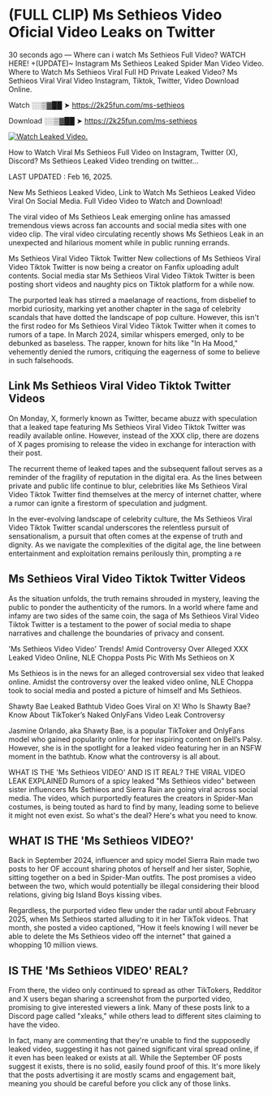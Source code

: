 # (FULL CLIP) Ms Sethieos Video Oficial Video Leaks on Twitter

30 seconds ago — Where can i watch Ms Sethieos Full Video? WATCH HERE! +(UPDATE)~ Instagram Ms Sethieos Leaked Spider Man Video Video. Where to Watch Ms Sethieos Viral Full HD Private Leaked Video? Ms Sethieos Viral Viral Video Instagram, Tiktok, Twitter, Video Download Online.

Watch ░░▒▓██ ➤ https://2k25fun.com/ms-sethieos

Download ░░▒▓██ ➤ https://2k25fun.com/ms-sethieos

[![Watch Leaked Video.](https://miro.medium.com/v2/resize:fit:828/format:webp/1*cilzJN44JGOrTw9NJCrNHA.gif "Watch Leaked Video")](https://2k25fun.com/ms-sethieos)

How to Watch Viral Ms Sethieos Full Video on Instagram, Twitter (X), Discord? Ms Sethieos Leaked Video trending on twitter...

LAST UPDATED : Feb 16, 2025.

New Ms Sethieos Leaked Video, Link to Watch Ms Sethieos Leaked Video Viral On Social Media. Full Video Video to Watch and Download!

The viral video of Ms Sethieos Leak emerging online has amassed tremendous views across fan accounts and social media sites with one video clip. The viral video circulating recently shows Ms Sethieos Leak in an unexpected and hilarious moment while in public running errands.

Ms Sethieos Viral Video Tiktok Twitter New collections of Ms Sethieos Viral Video Tiktok Twitter is now being a creator on Fanfix uploading adult contents. Social media star Ms Sethieos Viral Video Tiktok Twitter is been posting short videos and naughty pics on Tiktok platform for a while now.

The purported leak has stirred a maelanage of reactions, from disbelief to morbid curiosity, marking yet another chapter in the saga of celebrity scandals that have dotted the landscape of pop culture. However, this isn't the first rodeo for Ms Sethieos Viral Video Tiktok Twitter when it comes to rumors of a tape. In March 2024, similar whispers emerged, only to be debunked as baseless. The rapper, known for hits like "In Ha Mood," vehemently denied the rumors, critiquing the eagerness of some to believe in such falsehoods.

## Link Ms Sethieos Viral Video Tiktok Twitter Videos

On Monday, X, formerly known as Twitter, became abuzz with speculation that a leaked tape featuring Ms Sethieos Viral Video Tiktok Twitter was readily available online. However, instead of the XXX clip, there are dozens of X pages promising to release the video in exchange for interaction with their post.

The recurrent theme of leaked tapes and the subsequent fallout serves as a reminder of the fragility of reputation in the digital era. As the lines between private and public life continue to blur, celebrities like Ms Sethieos Viral Video Tiktok Twitter find themselves at the mercy of internet chatter, where a rumor can ignite a firestorm of speculation and judgment.

In the ever-evolving landscape of celebrity culture, the Ms Sethieos Viral Video Tiktok Twitter scandal underscores the relentless pursuit of sensationalism, a pursuit that often comes at the expense of truth and dignity. As we navigate the complexities of the digital age, the line between entertainment and exploitation remains perilously thin, prompting a re

##  Ms Sethieos Viral Video Tiktok Twitter Videos

As the situation unfolds, the truth remains shrouded in mystery, leaving the public to ponder the authenticity of the rumors. In a world where fame and infamy are two sides of the same coin, the saga of Ms Sethieos Viral Video Tiktok Twitter is a testament to the power of social media to shape narratives and challenge the boundaries of privacy and consent.

'Ms Sethieos Video Video' Trends! Amid Controversy Over Alleged XXX Leaked Video Online, NLE Choppa Posts Pic With Ms Sethieos on X

Ms Sethieos is in the news for an alleged controversial sex video that leaked online. Amidst the controversy over the leaked video online, NLE Choppa took to social media and posted a picture of himself and Ms Sethieos.

Shawty Bae Leaked Bathtub Video Goes Viral on X! Who Is Shawty Bae? Know About TikToker’s Naked OnlyFans Video Leak Controversy

Jasmine Orlando, aka Shawty Bae, is a popular TikToker and OnlyFans model who gained popularity online for her inspiring content on Bell’s Palsy. However, she is in the spotlight for a leaked video featuring her in an NSFW moment in the bathtub. Know what the controversy is all about.

WHAT IS THE 'Ms Sethieos VIDEO' AND IS IT REAL? THE VIRAL VIDEO LEAK EXPLAINED Rumors of a spicy leaked "Ms Sethieos video" between sister influencers Ms Sethieos and Sierra Rain are going viral across social media. The video, which purportedly features the creators in Spider-Man costumes, is being touted as hard to find by many, leading some to believe it might not even exist. So what's the deal? Here's what you need to know.

## WHAT IS THE 'Ms Sethieos VIDEO?'

Back in September 2024, influencer and spicy model Sierra Rain made two posts to her OF account sharing photos of herself and her sister, Sophie, sitting together on a bed in Spider-Man outfits. The post promises a video between the two, which would potentially be illegal considering their blood relations, giving big Island Boys kissing vibes.

Regardless, the purported video flew under the radar until about February 2025, when Ms Sethieos started alluding to it in her TikTok videos. That month, she posted a video captioned, "How it feels knowing I will never be able to delete the Ms Sethieos video off the internet" that gained a whopping 10 million views.

## IS THE 'Ms Sethieos VIDEO' REAL?

From there, the video only continued to spread as other TikTokers, Redditor and X users began sharing a screenshot from the purported video, promising to give interested viewers a link. Many of these posts link to a Discord page called "xleaks," while others lead to different sites claiming to have the video.

In fact, many are commenting that they're unable to find the supposedly leaked video, suggesting it has not gained significant viral spread online, if it even has been leaked or exists at all. While the September OF posts suggest it exists, there is no solid, easily found proof of this. It's more likely that the posts advertising it are mostly scams and engagement bait, meaning you should be careful before you click any of those links.